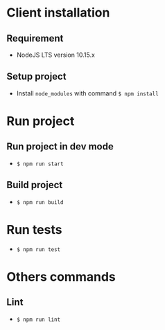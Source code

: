 # Client installation

## Requirement
- NodeJS LTS version 10.15.x

## Setup project
- Install `node_modules` with command `$ npm install`

# Run project

## Run project in dev mode
- `$ npm run start`

## Build project
- `$ npm run build`

# Run tests
- `$ npm run test`

# Others commands

## Lint
- `$ npm run lint`
